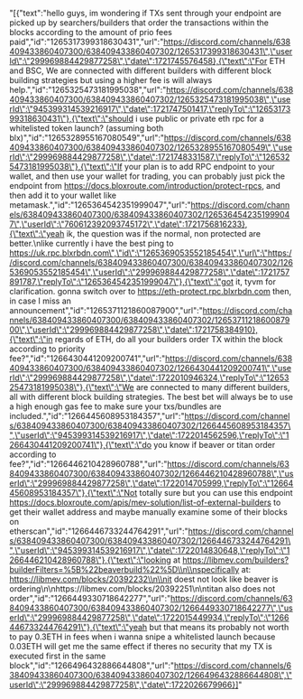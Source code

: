 "[{\"text\":\"hello guys, im wondering if TXs sent through your endpoint are picked up by searchers/builders that order the transactions within the blocks according to the amount of prio fees paid\",\"id\":\"1265317399318630431\",\"url\":\"https://discord.com/channels/638409433860407300/638409433860407302/1265317399318630431\",\"userId\":\"299969884429877258\",\"date\":1721745576458},{\"text\":\"For ETH and BSC, We are connected with different builders with different block building strategies but using a higher fee is will always help.\",\"id\":\"1265325473181995038\",\"url\":\"https://discord.com/channels/638409433860407300/638409433860407302/1265325473181995038\",\"userId\":\"945399314539216917\",\"date\":1721747501417,\"replyTo\":\"1265317399318630431\"},{\"text\":\"should i use public or private eth rpc for a whitelisted token launch? (assuming both blx)\",\"id\":\"1265328955167080549\",\"url\":\"https://discord.com/channels/638409433860407300/638409433860407302/1265328955167080549\",\"userId\":\"299969884429877258\",\"date\":1721748331587,\"replyTo\":\"1265325473181995038\"},{\"text\":\"If your plan is to add RPC endpoint to your wallet, and then use your wallet for trading, you can probably just pick the endpoint from https://docs.bloxroute.com/introduction/protect-rpcs, and then add it to your wallet like metamask.\",\"id\":\"1265364542351999047\",\"url\":\"https://discord.com/channels/638409433860407300/638409433860407302/1265364542351999047\",\"userId\":\"760612392093745172\",\"date\":1721756816233},{\"text\":\"yeah ik, the question was if the normal, non protected are better.\\nlike currently i have the best ping to https://uk.rpc.blxrbdn.com\",\"id\":\"1265369053552185454\",\"url\":\"https://discord.com/channels/638409433860407300/638409433860407302/1265369053552185454\",\"userId\":\"299969884429877258\",\"date\":1721757891787,\"replyTo\":\"1265364542351999047\"},{\"text\":\"got it, tyvm for clarification. gonna switch over to https://eth-protect.rpc.blxrbdn.com then, in case I miss an announcement\",\"id\":\"1265371121860087900\",\"url\":\"https://discord.com/channels/638409433860407300/638409433860407302/1265371121860087900\",\"userId\":\"299969884429877258\",\"date\":1721758384910},{\"text\":\"in regards of ETH, do all your builders order TX within the block according to priority fee?\",\"id\":\"1266430441209200741\",\"url\":\"https://discord.com/channels/638409433860407300/638409433860407302/1266430441209200741\",\"userId\":\"299969884429877258\",\"date\":1722010946324,\"replyTo\":\"1265325473181995038\"},{\"text\":\"We are connected to many different builders, all with different block building strategies. The best bet will always be to use a high enough gas fee to make sure your txs/bundles are included.\",\"id\":\"1266445608953184357\",\"url\":\"https://discord.com/channels/638409433860407300/638409433860407302/1266445608953184357\",\"userId\":\"945399314539216917\",\"date\":1722014562596,\"replyTo\":\"1266430441209200741\"},{\"text\":\"do you know if beaver or titan order according to fee?\",\"id\":\"1266446210428960788\",\"url\":\"https://discord.com/channels/638409433860407300/638409433860407302/1266446210428960788\",\"userId\":\"299969884429877258\",\"date\":1722014705999,\"replyTo\":\"1266445608953184357\"},{\"text\":\"Not totally sure but you can use this endpoint https://docs.bloxroute.com/apis/mev-solution/list-of-external-builders to get their wallet address and maybe manually examine some of their blocks on etherscan\",\"id\":\"1266446733244764291\",\"url\":\"https://discord.com/channels/638409433860407300/638409433860407302/1266446733244764291\",\"userId\":\"945399314539216917\",\"date\":1722014830648,\"replyTo\":\"1266446210428960788\"},{\"text\":\"looking at https://libmev.com/builders?builderFilters=%5B%22beaverbuild%22%5D\\n\\nspecifically at: https://libmev.com/blocks/20392232\\n\\nit doest not look like beaver is ordering\\n\\nhttps://libmev.com/blocks/20392251\\n\\ntitan also does not order\",\"id\":\"1266449330718642277\",\"url\":\"https://discord.com/channels/638409433860407300/638409433860407302/1266449330718642277\",\"userId\":\"299969884429877258\",\"date\":1722015449934,\"replyTo\":\"1266446733244764291\"},{\"text\":\"yeah but that means its probably not worth to pay 0.3ETH in fees when i wanna snipe a whitelisted launch because 0.03ETH will get me the same effect if theres no security that my TX is executed first in the same block\",\"id\":\"1266496432886644808\",\"url\":\"https://discord.com/channels/638409433860407300/638409433860407302/1266496432886644808\",\"userId\":\"299969884429877258\",\"date\":1722026679966}]"
